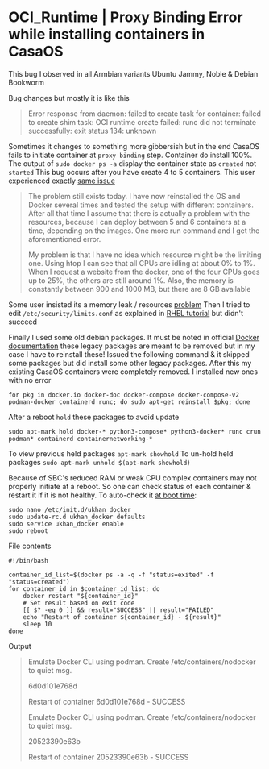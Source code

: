 # OCI_Runtime | Proxy Binding Error while installing containers in CasaOS

This bug I observed in all Armbian variants Ubuntu Jammy, Noble & Debian Bookworm

Bug changes but mostly it is like this 
> Error response from daemon: failed to create task for container: failed to create shim task: OCI runtime create failed: runc did not terminate successfully: exit status 134: unknown

Sometimes it changes to something more gibbersish but in the end CasaOS fails to initiate container at `proxy binding` step. Container do install 100%. The output of `sudo docker ps -a` display the container state as `created` not `started` This bug occurs after you have create 4 to 5 containers. This user experienced exactly [same issue](https://forums.docker.com/t/docker-error-response-from-daemon-failed-to-create-task-for-container-failed-to-create-shim-task-oci-runtime-create-failed-runc-did-not-terminate-successfully-exit-status-134-unknown/136097)

> The problem still exists today. I have now reinstalled the OS and Docker several times and tested the setup with different containers. After all that time I assume that there is actually a problem with the resources, because I can deploy between 5 and 6 containers at a time, depending on the images. One more run command and I get the aforementioned error.
> 
> My problem is that I have no idea which resource might be the limiting one. Using htop I can see that all CPUs are idling at about 0% to 1%. When I request a website from the docker, one of the four CPUs goes up to 25%, the others are still around 1%. Also, the memory is constantly between 900 and 1000 MB, but there are 8 GB available

Some user insisted its a memory leak / resources [problem](https://github.com/getsentry/self-hosted/issues/1438#issuecomment-1119860236) Then I tried to edit `/etc/security/limits.conf` as explained in [RHEL tutorial](https://access.redhat.com/solutions/22105) but didn't succeed 

Finally I used some old debian packages. It must be noted in official [Docker documentation](https://docs.docker.com/engine/install/ubuntu/) these legacy packages are meant to be removed but in my case I have to reinstall these! Issued the following command & it skipped some packages but did install some other legacy packages. After this my existing CasaOS containers were completely removed. I installed new ones with no error
```
for pkg in docker.io docker-doc docker-compose docker-compose-v2 podman-docker containerd runc; do sudo apt-get reinstall $pkg; done
```
After a reboot `hold` these packages to avoid update
```
sudo apt-mark hold docker-* python3-compose* python3-docker* runc crun podman* containerd containernetworking-*
```
To view previous held packages `apt-mark showhold`
To un-hold held packages `sudo apt-mark unhold $(apt-mark showhold)`

Because of SBC's reduced RAM or weak CPU complex containers may not properly initiate at a reboot. So one can check status of each container & restart it if it is not healthy. To auto-check it [at boot time](https://superuser.com/a/449810/182018):
```
sudo nano /etc/init.d/ukhan_docker
sudo update-rc.d ukhan_docker defaults
sudo service ukhan_docker enable
sudo reboot
```
File contents

```
#!/bin/bash

container_id_list=$(docker ps -a -q -f "status=exited" -f "status=created")
for container_id in $container_id_list; do
    docker restart "${container_id}"
    # Set result based on exit code
    [[ $? -eq 0 ]] && result="SUCCESS" || result="FAILED"
    echo "Restart of container ${container_id} - ${result}"
    sleep 10
done
```
Output
> Emulate Docker CLI using podman. Create /etc/containers/nodocker to quiet msg.
> 
> 6d0d101e768d
> 
> Restart of container 6d0d101e768d - SUCCESS
> 
> Emulate Docker CLI using podman. Create /etc/containers/nodocker to quiet msg.
> 
> 20523390e63b
> 
> Restart of container 20523390e63b - SUCCESS
